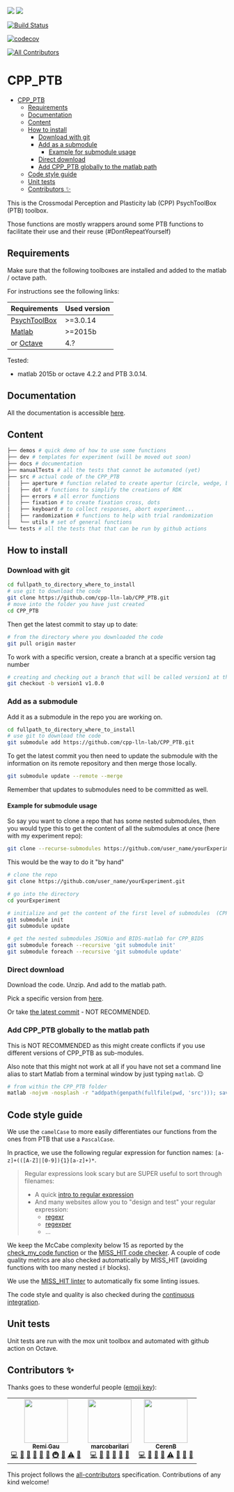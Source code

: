 [![](https://img.shields.io/badge/Octave-CI-blue?logo=Octave&logoColor=white)](https://github.com/cpp-lln-lab/CPP_PTB/actions)
![](https://github.com/cpp-lln-lab/CPP_PTB/workflows/CI/badge.svg)

[![Build Status](https://travis-ci.com/cpp-lln-lab/CPP_PTB.svg?branch=master)](https://travis-ci.com/cpp-lln-lab/CPP_PTB)

[![codecov](https://codecov.io/gh/cpp-lln-lab/CPP_PTB/branch/master/graph/badge.svg)](https://codecov.io/gh/cpp-lln-lab/CPP_PTB)

<!-- ALL-CONTRIBUTORS-BADGE:START - Do not remove or modify this section -->

[![All Contributors](https://img.shields.io/badge/all_contributors-3-orange.svg?style=flat-square)](#contributors-)

<!-- ALL-CONTRIBUTORS-BADGE:END -->

# CPP_PTB

<!-- TOC -->

-   [CPP_PTB](#cpp_ptb)
    -   [Requirements](#requirements)
    -   [Documentation](#documentation)
    -   [Content](#content)
    -   [How to install](#how-to-install)
        -   [Download with git](#download-with-git)
        -   [Add as a submodule](#add-as-a-submodule)
            -   [Example for submodule usage](#example-for-submodule-usage)
        -   [Direct download](#direct-download)
        -   [Add CPP_PTB globally to the matlab path](#add-cpp_ptb-globally-to-the-matlab-path)
    -   [Code style guide](#code-style-guide)
    -   [Unit tests](#unit-tests)
    -   [Contributors ✨](#contributors-)

<!-- /TOC -->

This is the Crossmodal Perception and Plasticity lab (CPP) PsychToolBox (PTB)
toolbox.

Those functions are mostly wrappers around some PTB functions to facilitate
their use and their reuse (#DontRepeatYourself)

## Requirements

Make sure that the following toolboxes are installed and added to the matlab /
octave path.

For instructions see the following links:

| Requirements                                             | Used version |
| -------------------------------------------------------- | ------------ |
| [PsychToolBox](http://psychtoolbox.org/)                 | >=3.0.14     |
| [Matlab](https://www.mathworks.com/products/matlab.html) | >=2015b      |
| or [Octave](https://www.gnu.org/software/octave/)        | 4.?          |

Tested:

-   matlab 2015b or octave 4.2.2 and PTB 3.0.14.

## Documentation

All the documentation is accessible [here](./docs/00_index.md).

## Content

```bash
├── demos # quick demo of how to use some functions
├── dev # templates for experiment (will be moved out soon)
├── docs # documentation
├── manualTests # all the tests that cannot be automated (yet)
├── src # actual code of the CPP_PTB
│   ├── aperture # function related to create apertur (circle, wedge, bar...)
│   ├── dot # functions to simplify the creations of RDK
│   ├── errors # all error functions
│   ├── fixation # to create fixation cross, dots
│   ├── keyboard # to collect responses, abort experiment...
│   ├── randomization # functions to help with trial randomization
│   └── utils # set of general functions
└── tests # all the tests that that can be run by github actions
```

## How to install

### Download with git

```bash
cd fullpath_to_directory_where_to_install
# use git to download the code
git clone https://github.com/cpp-lln-lab/CPP_PTB.git
# move into the folder you have just created
cd CPP_PTB
```

Then get the latest commit to stay up to date:

```bash
# from the directory where you downloaded the code
git pull origin master
```

To work with a specific version, create a branch at a specific version tag
number

```bash
# creating and checking out a branch that will be called version1 at the version tag v1.0.0
git checkout -b version1 v1.0.0
```

### Add as a submodule

Add it as a submodule in the repo you are working on.

```bash
cd fullpath_to_directory_where_to_install
# use git to download the code
git submodule add https://github.com/cpp-lln-lab/CPP_PTB.git
```

To get the latest commit you then need to update the submodule with the
information on its remote repository and then merge those locally.

```bash
git submodule update --remote --merge
```

Remember that updates to submodules need to be committed as well.

#### Example for submodule usage

So say you want to clone a repo that has some nested submodules, then you would
type this to get the content of all the submodules at once (here with my
experiment repo):

```bash
git clone --recurse-submodules https://github.com/user_name/yourExperiment.git
```

This would be the way to do it "by hand"

```bash
# clone the repo
git clone https://github.com/user_name/yourExperiment.git

# go into the directory
cd yourExperiment

# initialize and get the content of the first level of submodules  (CPP_PTB and CPP_BIDS)
git submodule init
git submodule update

# get the nested submodules JSONio and BIDS-matlab for CPP_BIDS
git submodule foreach --recursive 'git submodule init'
git submodule foreach --recursive 'git submodule update'
```

### Direct download

Download the code. Unzip. And add to the matlab path.

Pick a specific version from [here](https://github.com/cpp-lln-lab/CPP_PTB/releases).

Or take [the latest commit](https://github.com/cpp-lln-lab/CPP_PTB/archive/master.zip) - NOT RECOMMENDED.

### Add CPP_PTB globally to the matlab path

This is NOT RECOMMENDED as this might create conflicts if you use different
versions of CPP_PTB as sub-modules.

Also note that this might not work at all if you have not set a command line
alias to start Matlab from a terminal window by just typing `matlab`. :wink:

```bash
# from within the CPP_PTB folder
matlab -nojvm -nosplash -r "addpath(genpath(fullfile(pwd, 'src'))); savepath(); path(); exit();"
```

## Code style guide

We use the `camelCase` to more easily differentiates our functions from the ones
from PTB that use a `PascalCase`.

In practice, we use the following regular expression for function names:
`[a-z]+(([A-Z]|[0-9]){1}[a-z]+)*`.

> Regular expressions look scary but are SUPER useful to sort through filenames:
>
> -   A quick [intro to regular expression](https://www.rexegg.com/)
> -   And many websites allow you to "design and test" your regular expression:
>     -   [regexr](https://regexr.com/)
>     -   [regexper](https://regexper.com/#%5Ba-z%5D%2B%28%28%5BA-Z%5D%7C%5B0-9%5D%29%7B1%7D%5Ba-z%5D%2B%29)
>     -   ...

We keep the McCabe complexity below 15 as reported by the
[check_my_code function](https://github.com/Remi-Gau/check_my_code) or the
[MISS_HIT code checker](https://florianschanda.github.io/miss_hit). A couple of
code quality metrics are also checked automatically by MISS_HIT (avoiding
functions with too many nested `if` blocks).

We use the
[MISS_HIT linter](https://florianschanda.github.io/miss_hit/style_checker.html)
to automatically fix some linting issues.

The code style and quality is also checked during the
[continuous integration](./.travis.yml).

## Unit tests

Unit tests are run with the mox unit toolbox and automated with github action on
Octave.

## Contributors ✨

Thanks goes to these wonderful people
([emoji key](https://allcontributors.org/docs/en/emoji-key)):

<!-- ALL-CONTRIBUTORS-LIST:START - Do not remove or modify this section -->
<!-- prettier-ignore-start -->
<!-- markdownlint-disable -->
<table>
  <tr>
    <td align="center"><a href="https://remi-gau.github.io/"><img src="https://avatars3.githubusercontent.com/u/6961185?v=4" width="100px;" alt=""/><br /><sub><b>Remi Gau</b></sub></a><br /><a href="https://github.com/cpp-lln-lab/CPP_PTB/commits?author=Remi-Gau" title="Code">💻</a> <a href="#design-Remi-Gau" title="Design">🎨</a> <a href="https://github.com/cpp-lln-lab/CPP_PTB/commits?author=Remi-Gau" title="Documentation">📖</a> <a href="https://github.com/cpp-lln-lab/CPP_PTB/issues?q=author%3ARemi-Gau" title="Bug reports">🐛</a> <a href="#userTesting-Remi-Gau" title="User Testing">📓</a> <a href="#ideas-Remi-Gau" title="Ideas, Planning, & Feedback">🤔</a> <a href="#infra-Remi-Gau" title="Infrastructure (Hosting, Build-Tools, etc)">🚇</a> <a href="#maintenance-Remi-Gau" title="Maintenance">🚧</a> <a href="https://github.com/cpp-lln-lab/CPP_PTB/commits?author=Remi-Gau" title="Tests">⚠️</a> <a href="#question-Remi-Gau" title="Answering Questions">💬</a></td>
    <td align="center"><a href="https://github.com/marcobarilari"><img src="https://avatars3.githubusercontent.com/u/38101692?v=4" width="100px;" alt=""/><br /><sub><b>marcobarilari</b></sub></a><br /><a href="https://github.com/cpp-lln-lab/CPP_PTB/commits?author=marcobarilari" title="Code">💻</a> <a href="#design-marcobarilari" title="Design">🎨</a> <a href="https://github.com/cpp-lln-lab/CPP_PTB/commits?author=marcobarilari" title="Documentation">📖</a> <a href="https://github.com/cpp-lln-lab/CPP_PTB/issues?q=author%3Amarcobarilari" title="Bug reports">🐛</a> <a href="#userTesting-marcobarilari" title="User Testing">📓</a> <a href="#ideas-marcobarilari" title="Ideas, Planning, & Feedback">🤔</a></td>
    <td align="center"><a href="https://github.com/CerenB"><img src="https://avatars1.githubusercontent.com/u/10451654?v=4" width="100px;" alt=""/><br /><sub><b>CerenB</b></sub></a><br /><a href="https://github.com/cpp-lln-lab/CPP_PTB/commits?author=CerenB" title="Code">💻</a> <a href="#design-CerenB" title="Design">🎨</a> <a href="https://github.com/cpp-lln-lab/CPP_PTB/commits?author=CerenB" title="Documentation">📖</a> <a href="https://github.com/cpp-lln-lab/CPP_PTB/pulls?q=is%3Apr+reviewed-by%3ACerenB" title="Reviewed Pull Requests">👀</a> <a href="https://github.com/cpp-lln-lab/CPP_PTB/commits?author=CerenB" title="Tests">⚠️</a> <a href="https://github.com/cpp-lln-lab/CPP_PTB/issues?q=author%3ACerenB" title="Bug reports">🐛</a> <a href="#userTesting-CerenB" title="User Testing">📓</a> <a href="#ideas-CerenB" title="Ideas, Planning, & Feedback">🤔</a></td>
  </tr>
</table>

<!-- markdownlint-enable -->
<!-- prettier-ignore-end -->

<!-- ALL-CONTRIBUTORS-LIST:END -->

This project follows the
[all-contributors](https://github.com/all-contributors/all-contributors)
specification. Contributions of any kind welcome!
